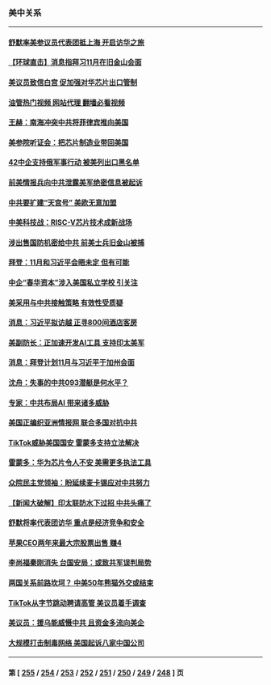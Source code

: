 ### 美中关系
---
#### [舒默率美参议员代表团抵上海 开启访华之旅](../../pages/nf1412576/n14090269.md?10072045) 
#### [【环球直击】消息指拜习11月在旧金山会面](../../pages/nf1412576/n14089369.md?10072045) 
#### [美议员致信白宫 促加强对华芯片出口管制](../../pages/nf1412576/n14090144.md?10072045) 
#### [油管热门视频 网站代理 翻墙必看视频](http://138.2.39.72:81/youtube.html?epic-marker?10072045)
#### [王赫：南海冲突中共将菲律宾推向美国](../../pages/nf1412576/n14090142.md?10072045) 
#### [美参院听证会：把芯片制造业带回美国](../../pages/nf1412576/n14089961.md?10072045) 
#### [42中企支持俄军事行动 被美列出口黑名单](../../pages/nf1412576/n14089825.md?10072045) 
#### [前美情报兵向中共泄露美军绝密信息被起诉](../../pages/nf1412576/n14089950.md?10072045) 
#### [中共要扩建“天宫号” 美欧无意加盟](../../pages/nf1412576/n14089851.md?10072045) 
#### [中美科技战：RISC-V芯片技术成新战场](../../pages/nf1412576/n14089810.md?10072045) 
#### [涉出售国防机密给中共 前美士兵旧金山被捕](../../pages/nf1412576/n14089833.md?10072045) 
#### [拜登：11月和习近平会晤未定 但有可能](../../pages/nf1412576/n14089821.md?10072045) 
#### [中企“春华资本”涉入美国私立学校 引关注](../../pages/nf1412576/n14089322.md?10072045) 
#### [美采用与中共接触策略 有效性受质疑](../../pages/nf1412576/n14089723.md?10072045) 
#### [消息：习近平拟访越 正寻800间酒店客房](../../pages/nf1412576/n14089534.md?10072045) 
#### [美副防长：正加速开发AI工具 支持印太美军](../../pages/nf1412576/n14089473.md?10072045) 
#### [消息：拜登计划11月与习近平于加州会面](../../pages/nf1412576/n14089442.md?10072045) 
#### [沈舟：失事的中共093潜艇是何水平？](../../pages/nf1412576/n14089236.md?10072045) 
#### [专家：中共布局AI 带来诸多威胁](../../pages/nf1412576/n14089043.md?10072045) 
#### [美国正编织亚洲情报网 联合多国对抗中共](../../pages/nf1412576/n14088883.md?10072045) 
#### [TikTok威胁美国国安 雷蒙多支持立法解决](../../pages/nf1412576/n14088741.md?10072045) 
#### [雷蒙多：华为芯片令人不安 美需更多执法工具](../../pages/nf1412576/n14088581.md?10072045) 
#### [众院民主党领袖：盼延续麦卡锡应对中共努力](../../pages/nf1412576/n14088371.md?10072045) 
#### [【新闻大破解】印太联防水下过招 中共头痛了](../../pages/nf1412576/n14088164.md?10072045) 
#### [舒默将率代表团访华 重点是经济竞争和安全](../../pages/nf1412576/n14088211.md?10072045) 
#### [苹果CEO两年来最大宗股票出售 赚4](../../pages/nf1412576/n14088155.md?10072045) 
#### [李尚福秦刚消失 台国安局：或致共军误判局势](../../pages/nf1412576/n14088077.md?10072045) 
#### [两国关系前路坎坷？ 中美50年熊猫外交或结束](../../pages/nf1412576/n14088004.md?10072045) 
#### [TikTok从字节跳动聘请高管 美议员着手调查](../../pages/nf1412576/n14087675.md?10072045) 
#### [美议员：援乌能威慑中共 且资金多流向美企](../../pages/nf1412576/n14087644.md?10072045) 
#### [大规模打击制毒网络 美国起诉八家中国公司](../../pages/nf1412576/n14087557.md?10072045) 

---
#### 第 [ [255](./255.md?10072045) / [254](./254.md?10072045) / [253](./253.md?10072045) / [252](./252.md?10072045) / [251](./251.md?10072045) / [250](./250.md?10072045) / [249](./249.md?10072045) / [248](./248.md?10072045) ] 页
